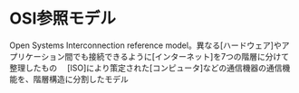 # OSI参照モデル
 Open Systems Interconnection reference model。異なる[ハードウェア]やアプリケーション間でも接続できるように[インターネット]を7つの階層に分けて整理したもの
　[ISO]により策定された[コンピュータ]などの通信機器の通信機能を、階層構造に分割したモデル

